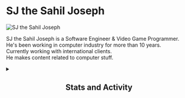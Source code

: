 <div>

# SJ the Sahil Joseph

![SJ the Sahil Joseph](https://scontent.flhe2-4.fna.fbcdn.net/v/t39.30808-6/492419833_122232355214032551_1726773233170858221_n.png?stp=dst-png_s960x960&_nc_cat=102&ccb=1-7&_nc_sid=cc71e4&_nc_eui2=AeEeaxBWyV6Vy8IxNwuFSqU8J9dOuKaHEJ0n1064pocQnQj2sgAHgrulknFtl9zVs7h-fFgXd_MDpO8bzP5JLW5Q&_nc_ohc=EIgugMEixQIQ7kNvwGxwMZ2&_nc_oc=AdlzATpsMuB-AdAYG3ClAVcxlsgSHt6DzWrnBEdj3Vm8cZrGNSyY4nmrheh0NYhrK-o&_nc_zt=23&_nc_ht=scontent.flhe2-4.fna&_nc_gid=pnBFmOkfzCV2QzYofJZmFw&oh=00_AfHTysgGn6VAKvdRn3ybCe9zC-In7gYmUeGioaKaKfjjxA&oe=68106BBF)

<p>
SJ the Sahil Joseph is a Software Engineer & Video Game Programmer.<br>
He's been working in computer industry for more than 10 years.<br>
Currently working with international clients.<br>
He makes content related to computer stuff.
</p>

</div>

<details>
<summary><h2 align="center">Stats and Activity</h2></summary>
<div align="center">

<h3>Streak Stats</h3>

<p>
<a href="https://github.com/sjthesahiljoseph">
<img title="SJ the Sahil Joseph" alt="sjTheSahilJoseph's streak" src="https://github-readme-streak-stats-eight.vercel.app/?user=sjthesahiljoseph&theme=dark&hide_border=false&short_numbers=true"/>
</a>
</p>

<b>Note:</b> Top languages is only a metric of the languages my public code consists of and doesn't reflect experience or skill level.

<p>
<a href="https://github.com/sjthesahiljoseph/">
<img alt="sjthesahiljoseph's Activity Graph" src="https://github-readme-activity-graph.vercel.app/graph/?username=sjthesahiljoseph&bg_color=1F222E&color=F8D866&line=F85D7F&point=FFFFFF&hide_border=false" />
</a>
</p>

</div>
</details>


